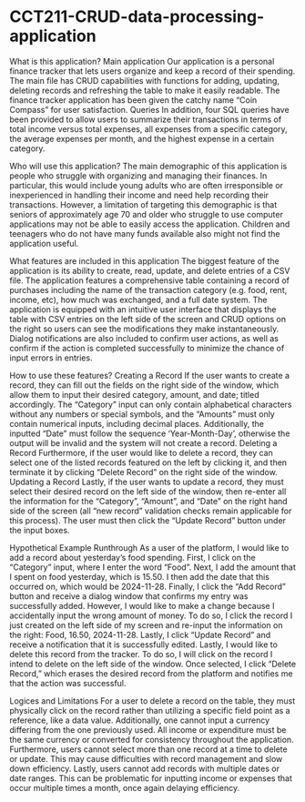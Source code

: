 # CCT211-CRUD-data-processing-application

What is this application?
Main application
Our application is a personal finance tracker that lets users organize and keep a record of their spending. The main file has CRUD capabilities with functions for adding, updating, deleting records and refreshing the table to make it easily readable. The finance tracker application has been given the catchy name “Coin Compass” for user satisfaction.
Queries
In addition, four SQL queries have been provided to allow users to summarize their transactions in terms of total income versus total expenses, all expenses from a specific category, the average expenses per month, and the highest expense in a certain category.

Who will use this application?
	The main demographic of this application is people who struggle with organizing and managing their finances. In particular, this would include young adults who are often irresponsible or inexperienced in handling their income and need help recording their transactions. However, a limitation of targeting this demographic is that seniors of approximately age 70 and older who struggle to use computer applications may not be able to easily access the application. Children and teenagers who do not have many funds available also might not find the application useful. 

What features are included in this application
The biggest feature of the application is its ability to create, read, update, and delete entries of a CSV file. The application features a comprehensive table containing a record of purchases including the name of the transaction category (e.g. food, rent, income, etc), how much was exchanged, and a full date system. The application is equipped with an intuitive user interface that displays the table with CSV entries on the left side of the screen and CRUD options on the right so users can see the modifications they make instantaneously. Dialog notifications are also included to confirm user actions, as well as confirm if the action is completed successfully to minimize the chance of input errors in entries.

How to use these features?
Creating a Record
If the user wants to create a record, they can fill out the fields on the right side of the window, which allow them to input their desired category, amount, and date; titled accordingly. The “Category” input can only contain alphabetical characters without any numbers or special symbols, and the “Amounts” must only contain numerical inputs, including decimal places. Additionally, the inputted “Date” must follow the sequence ‘Year-Month-Day’, otherwise the output will be invalid and the system will not create a record. 
Deleting a Record
Furthermore, if the user would like to delete a record, they can select one of the listed records featured on the left by clicking it, and then terminate it by clicking “Delete Record” on the right side of the window.
Updating a Record
Lastly, if the user wants to update a record, they must select their desired record on the left side of the window, then re-enter all the information for the “Category”, “Amount”, and “Date” on the right hand side of the screen (all “new record” validation checks remain applicable for this process). The user must then click the “Update Record” button under the input boxes.


Hypothetical Example Runthrough
As a user of the platform, I would like to add a record about yesterday’s food spending. First, I click on the “Category” input, where I enter the word “Food”. Next, I add the amount that I spent on food yesterday, which is 15.50. I then add the date that this occurred on, which would be 2024-11-28. Finally, I click the “Add Record” button and receive a dialog window that confirms my entry was successfully added. However, I would like to make a change because I accidentally input the wrong amount of money. To do so, I click the record I just created on the left side of my screen and re-input the information on the right: Food, 16.50, 2024-11-28. Lastly, I click “Update Record” and receive a notification that it is successfully edited. Lastly, I would like to delete this record from the tracker. To do so, I will click on the record I intend to delete on the left side of the window. Once selected, I click “Delete Record,” which erases the desired record from the platform and notifies me that the action was successful.

Logices and Limitations
For a user to delete a record on the table, they must physically click on the record rather than utilizing a specific field point as a reference, like a data value. Additionally, one cannot input a currency differing from the one previously used. All income or expenditure must be the same currency or converted for consistency throughout the application. Furthermore, users cannot select more than one record at a time to delete or update. This may cause difficulties with record management and slow down efficiency. Lastly, users cannot add records with multiple dates or date ranges. This can be problematic for inputting income or expenses that occur multiple times a month, once again delaying efficiency. 
